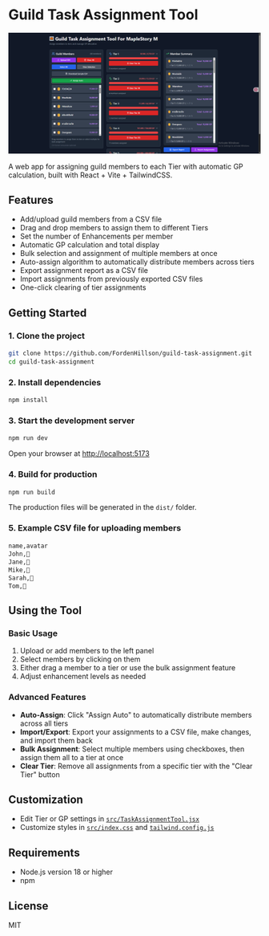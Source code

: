 # Guild Task Assignment Tool

![1748764851597](image/README/1748764851597.png)

A web app for assigning guild members to each Tier with automatic GP calculation, built with React + Vite + TailwindCSS.

## Features

- Add/upload guild members from a CSV file
- Drag and drop members to assign them to different Tiers
- Set the number of Enhancements per member
- Automatic GP calculation and total display
- Bulk selection and assignment of multiple members at once
- Auto-assign algorithm to automatically distribute members across tiers
- Export assignment report as a CSV file
- Import assignments from previously exported CSV files
- One-click clearing of tier assignments

## Getting Started

### 1. Clone the project

```sh
git clone https://github.com/FordenHillson/guild-task-assignment.git
cd guild-task-assignment
```

### 2. Install dependencies

```sh
npm install
```

### 3. Start the development server

```sh
npm run dev
```

Open your browser at [http://localhost:5173](http://localhost:5173)

### 4. Build for production

```sh
npm run build
```

The production files will be generated in the `dist/` folder.

### 5. Example CSV file for uploading members

```csv
name,avatar
John,🧑
Jane,👩
Mike,👨
Sarah,👱
Tom,🧔
```

## Using the Tool

### Basic Usage

1. Upload or add members to the left panel
2. Select members by clicking on them
3. Either drag a member to a tier or use the bulk assignment feature
4. Adjust enhancement levels as needed

### Advanced Features

- **Auto-Assign**: Click "Assign Auto" to automatically distribute members across all tiers
- **Import/Export**: Export your assignments to a CSV file, make changes, and import them back
- **Bulk Assignment**: Select multiple members using checkboxes, then assign them all to a tier at once
- **Clear Tier**: Remove all assignments from a specific tier with the "Clear Tier" button

## Customization

- Edit Tier or GP settings in [`src/TaskAssignmentTool.jsx`](src/TaskAssignmentTool.jsx)
- Customize styles in [`src/index.css`](src/index.css) and [`tailwind.config.js`](tailwind.config.js)

## Requirements

- Node.js version 18 or higher
- npm

## License

MIT
